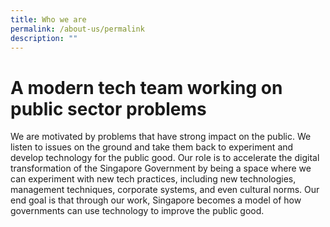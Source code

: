```yaml
---
title: Who we are
permalink: /about-us/permalink
description: ""
---
```

# A modern tech team working on public sector problems

We are motivated by problems that have strong impact on the public. We listen to issues on the ground and take them back to experiment and develop technology for the public good. Our role is to accelerate the digital transformation of the Singapore Government by being a space where we can experiment with new tech practices, including new technologies, management techniques, corporate systems, and even cultural norms. Our end goal is that through our work, Singapore becomes a model of how governments can use technology to improve the public good.